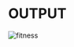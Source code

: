 <h1>OUTPUT</h1>


![fitness](https://github.com/Puran167/Front-page/assets/144983194/5cf3ae91-920b-4270-95d6-106debec89c5)
